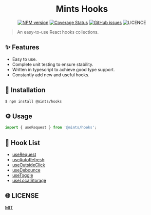 <h1 align="center">Mints Hooks</h1>

<div align="center">

[![NPM version](https://img.shields.io/npm/v/%40mints%2Fhooks?style=flat-square)](https://www.npmjs.com/package/@mints/hooks)
[![Coverage Status](https://coveralls.io/repos/github/mints-components/hooks/badge.svg?style=flat-square)](https://coveralls.io/github/mints-components/hooks)
[![GitHub issues](https://img.shields.io/github/issues/mints-components/hooks?style=flat-square)](https://github.com/mints-components/hooks/issues)
![LICENCE](https://img.shields.io/github/license/mints-components/hooks?style=flat-square)

</div>

> An easy-to-use React hooks collections.

## ✨ Features

- Easy to use.
- Complete unit testing to ensure stability.
- Written in typescript to achieve good type support.
- Constantly add new and useful hooks.

## 🌈 Installation

```
$ npm install @mints/hooks
```

## ⚙️ Usage

```javascript
import { useRequest } from '@mints/hooks';
```

## 📃 Hook List

- [useRequest](./docs/use-request.md)
- [useAutoRefresh](./docs/use-auto-refresh.md)
- [useOutsideClick](./docs/use-outside-click.md)
- [useDebounce](./docs/use-debounce.md)
- [useToggle](./docs/use-toggle.md)
- [useLocalStorage](./docs/use-localstorage.md)

## 🌐 LICENSE

[MIT](./LICENSE)
